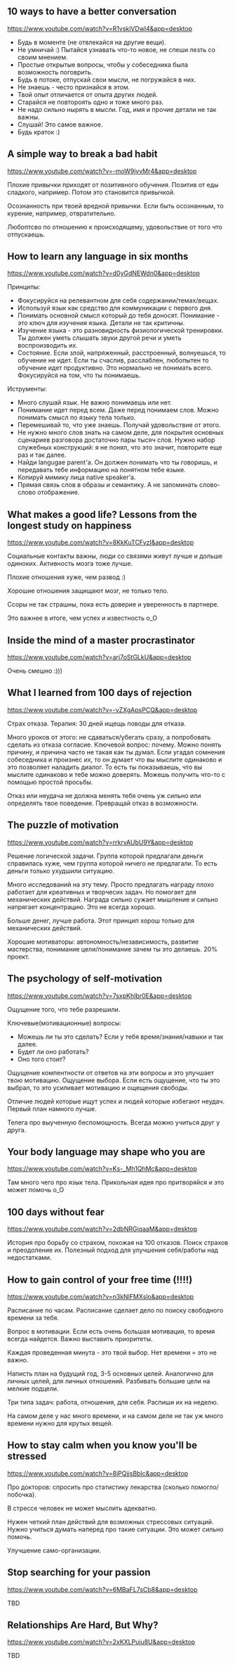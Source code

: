 ## 10 ways to have a better conversation
https://www.youtube.com/watch?v=R1vskiVDwl4&app=desktop

* Будь в моменте (не отвлекайся на другие вещи).
* Не умничай :) Пытайся узнавать что-то новое, не спеши лезть со своим мнением.
* Простые открытые вопросы, чтобы у собеседника была возможность поговрить.
* Будь в потоке, отпускай свои мысли, не погружайся в них.
* Не знаешь - често признайся в этом.
* Твой опыт отличается от опыта других людей.
* Старайся не повтороять одно и тоже много раз.
* Не надо сильно нырять в мысли. Год, имя и прочие детали не так важны.
* Слушай! Это самое важное.
* Будь краток :)

## A simple way to break a bad habit
https://www.youtube.com/watch?v=-moW9jvvMr4&app=desktop

Плохие привычки приходят от позитивного обучения. Позитив от еды сладкого, например. Потом это становится привычкой.

Осознанность при твоей вредной привычки. Если быть осознанным, то курение, например, отвратительно.

Любоптсво по отношению к происходящему, удовольствие от того что отпускаешь.

## How to learn any language in six months
https://www.youtube.com/watch?v=d0yGdNEWdn0&app=desktop

Принципы:
* Фокусируйся на релевантном для себя содержании/темах/вещах.
* Используй язык как средство для коммуникации с первого дня.
* Понимать основной смысл который до тебя доносят. Понимание - это ключ для изучения языка. Детали не так критичны.
* Изучение языка - это разновидность физиологической тренировки. Ты должен уметь слышать звуки другой речи и уметь воспроизводить их.
* Состояние. Если злой, напряженный, расстроенный, волнуешься, то обучение не идет. Если ты счаслив, расслаблен, любопытен то обучение идет продуктивно. Это нормально не понимать всего. Фокусируйся на том, что ты понимаешь.

Иструменты:
* Много слушай язык. Не важно понимаешь или нет.
* Понимание идет перед всем. Даже перед понимаем слов. Можно понимать смысл по языку тела только.
* Перемешивай то, что уже знаешь. Получай удовольствие от этого.
* Не нужно много слов знать на самом деле, для покрытия основных сценариев разговора достаточно пары тысяч слов. Нужно набор служебных конструкций: я не понял, что это значит, повторите еще раз и так далее.
* Найди langugae parent'а. Он должен понимать что ты говоришь, и передавать тебе информацию на понятном тебе языке.
* Копируй мимику лица native speaker'а.
* Прямая связь слов в образы и семантику. А не запоминать слово-слово отображение.

## What makes a good life? Lessons from the longest study on happiness
https://www.youtube.com/watch?v=8KkKuTCFvzI&app=desktop

Социальные контакты важны, люди со связями живут лучше и дольше одиноких. Активность мозга тоже лучше.

Плохие отношения хуже, чем развод :)

Хорошие отношения защищают мозг, не только тело.

Ссоры не так страшны, пока есть доверие и уверенность в партнере.

Это важнее в итоге, чем успех и известность o_O

## Inside the mind of a master procrastinator
https://www.youtube.com/watch?v=arj7oStGLkU&app=desktop

Очень смешно :)))

## What I learned from 100 days of rejection
https://www.youtube.com/watch?v=-vZXgApsPCQ&app=desktop

Страх отказа. Терапия: 30 дней ищещь поводы для отказа.

Много уроков от этого: не сдаваться/убегать сразу, а попробовать сделать из отказа согласие. Ключевой вопрос: почему. Можно понять причину, и причина часто не такая как ты думал. Если угадал сомнения собеседника и произнес их, то он думает что вы мыслите одинаково и это позволяет наладить диалог. То есть ты показываешь, что вы мыслите одинаково и тебе можно доверять. Можешь получить что-то с помощью простой просьбы. 

Отказ или неудача не должна менять тебя очень уж сильно или определять твое поведение. Превращай отказ в возможности.

## The puzzle of motivation
https://www.youtube.com/watch?v=rrkrvAUbU9Y&app=desktop

Решение логической задачи. Группа которой предлагали деньги справилась хуже, чем группа которой ничего не предлагали. То есть деньги только ухудшили ситуацию.

Много исследований на эту тему. Просто предлагать награду плохо работает для креативных и творчесих задач. Но помогает для механических действий. Награда сильно сужает мышление и сильно напрягает концентрацию. Это не всегда хорошо.

Больше денег, лучше работа. Этот принцип хорош только для механических действий. 

Хорошие мотиваторы: автономность/независимость, развитие мастерства, понимание цели/понимание зачем ты это делаешь. 20% проект.

## The psychology of self-motivation
https://www.youtube.com/watch?v=7sxpKhIbr0E&app=desktop

Ощущение того, что тебе разрешили.

Ключевые(мотивационные) вопросы:
* Можешь ли ты это сделать? Если у тебя время/знания/навыки и так далее.
* Будет ли оно работать?
* Оно того стоит?

Ощущение компентности от ответов на эти вопросы и это улучшает твою мотивацию. Ощущение выбора. Если есть ощущение, что ты это выбрал, то это усиливает мотивацию и ощещения свободы. 

Отличие людей которые ищут успех и людей которые избегают неудач. Первый план намного лучше.

Телега про выученную беспомощность. Всегда можно учиться друг у друга.

## Your body language may shape who you are
https://www.youtube.com/watch?v=Ks-_Mh1QhMc&app=desktop

Там много чего про язык тела. Прикольная идея про притворяйся и это может помочь o_O

## 100 days without fear
https://www.youtube.com/watch?v=2dbNRGiqaaM&app=desktop

История про борьбу со страхом, похожая на 100 отказов. Поиск страхов и преодоление их. Полезный подход для улучшения себя/работы над недостатками.

## How to gain control of your free time (!!!!)
https://www.youtube.com/watch?v=n3kNlFMXslo&app=desktop

Расписание по часам. Расписание сделает дело по поиску свободного времени за тебя. 

Вопрос в мотивации. Если есть очень большая мотивация, то время всегда найдется. Важно выставить приоритеты.

Каждая проведенная минута - это твой выбор. Нет времени = это не важно.

Написть план на будущий год, 3-5 основных целей. Аналогично для личных целей, для личных отношений. Разбивать большие цели на мелкие подцели.

Три типа задач: работа, отношения, для себя. Распиши их на неделю.

На самом деле у нас много времени, и на самом деле не так уж много времени нужно для крутых вещей.

## How to stay calm when you know you'll be stressed
https://www.youtube.com/watch?v=8jPQjjsBbIc&app=desktop

Про докторов: спросить про статистику лекарства (сколько помогло/побочка).

В стрессе человек не может мыслить адекватно.

Нужен четкий план действий для возможных стрессовых ситуаций. Нужно учиться думать наперед про такие ситуации. Это может сильно помочь.

Улучшение само-организации.

## Stop searching for your passion
https://www.youtube.com/watch?v=6MBaFL7sCb8&app=desktop

TBD

## Relationships Are Hard, But Why?
https://www.youtube.com/watch?v=2xKXLPuju8U&app=desktop

TBD

